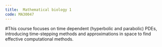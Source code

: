 ```yaml
---
title:  Mathematical biology 1
code: MA30047
---
```

#This course focuses on time dependent (hyperbolic and parabolic) PDEs, introducing time-stepping methods and approximations in space to find effective computational methods.